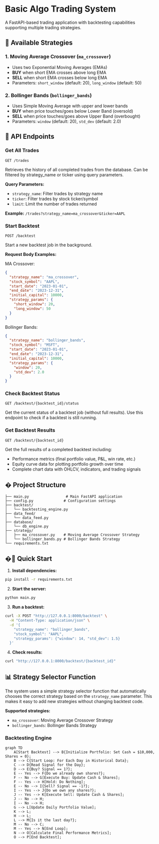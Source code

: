 # Basic Algo Trading System

A FastAPI-based trading application with backtesting capabilities supporting multiple trading strategies.

## 🎯 Available Strategies

### 1. Moving Average Crossover (`ma_crossover`)
- Uses two Exponential Moving Averages (EMAs)
- **BUY** when short EMA crosses above long EMA
- **SELL** when short EMA crosses below long EMA
- Parameters: `short_window` (default: 20), `long_window` (default: 50)

### 2. Bollinger Bands (`bollinger_bands`)
- Uses Simple Moving Average with upper and lower bands
- **BUY** when price touches/goes below Lower Band (oversold)
- **SELL** when price touches/goes above Upper Band (overbought)
- Parameters: `window` (default: 20), `std_dev` (default: 2.0)

## 📡 API Endpoints

### Get All Trades
```
GET /trades
```
Retrieves the history of all completed trades from the database. Can be filtered by strategy_name or ticker using query parameters.

**Query Parameters:**
- `strategy_name`: Filter trades by strategy name
- `ticker`: Filter trades by stock ticker/symbol
- `limit`: Limit the number of trades returned

**Example:** `/trades?strategy_name=ma_crossover&ticker=AAPL`

### Start Backtest
```
POST /backtest
```
Start a new backtest job in the background.

**Request Body Examples:**

MA Crossover:
```json
{
  "strategy_name": "ma_crossover",
  "stock_symbol": "AAPL",
  "start_date": "2023-01-01",
  "end_date": "2023-12-31",
  "initial_capital": 10000,
  "strategy_params": {
    "short_window": 20,
    "long_window": 50
  }
}
```

Bollinger Bands:
```json
{
  "strategy_name": "bollinger_bands",
  "stock_symbol": "MSFT",
  "start_date": "2023-01-01", 
  "end_date": "2023-12-31",
  "initial_capital": 10000,
  "strategy_params": {
    "window": 20,
    "std_dev": 2.0
  }
}
```

### Check Backtest Status
```
GET /backtest/{backtest_id}/status
```
Get the current status of a backtest job (without full results). Use this endpoint to check if a backtest is still running.

### Get Backtest Results
```
GET /backtest/{backtest_id}
```
Get the full results of a completed backtest including:
- Performance metrics (final portfolio value, P&L, win rate, etc.)
- Equity curve data for plotting portfolio growth over time
- Complete chart data with OHLCV, indicators, and trading signals

## � Project Structure

```
├── main.py                 # Main FastAPI application
├── config.py              # Configuration settings
├── backtest/
│   └── backtesting_engine.py
├── data_feed/
│   └── data_feed.py
├── database/
│   └── db_engine.py
├── strategy/
│   ├── ma_crossover.py    # Moving Average Crossover Strategy
│   └── bollinger_bands.py # Bollinger Bands Strategy
└── requirements.txt
```

## �🚀 Quick Start

1. **Install dependencies:**
```bash
pip install -r requirements.txt
```

2. **Start the server:**
```bash
python main.py
```

3. **Run a backtest:**
```bash
curl -X POST "http://127.0.0.1:8000/backtest" \
  -H "Content-Type: application/json" \
  -d '{
    "strategy_name": "bollinger_bands",
    "stock_symbol": "AAPL",
    "strategy_params": {"window": 14, "std_dev": 1.5}
  }'
```

4. **Check results:**
```bash
curl "http://127.0.0.1:8000/backtest/{backtest_id}"
```

## 📊 Strategy Selector Function

The system uses a simple strategy selector function that automatically chooses the correct strategy based on the `strategy_name` parameter. This makes it easy to add new strategies without changing backtest code.

**Supported strategies:**
- `ma_crossover`: Moving Average Crossover Strategy
- `bollinger_bands`: Bollinger Bands Strategy

### Backtesting Engine

```mermaid
graph TD
    A[Start Backtest] --> B{Initialize Portfolio: Set Cash = $10,000, Shares = 0};
    B --> C{Start Loop: For Each Day in Historical Data};
    C --> D{Read Signal for the Day};
    D --> E{Buy? Signal == 1?};
    E -- Yes --> F{Do we already own shares?};
    F -- No --> G[Execute Buy: Update Cash & Shares];
    F -- Yes --> H[Hold: Do Nothing];
    E -- No --> I{Sell? Signal == -1?};
    I -- Yes --> J{Do we own any shares?};
    J -- Yes --> K[Execute Sell: Update Cash & Shares];
    J -- No --> H;
    I -- No --> H;
    G --> L[Update Daily Portfolio Value];
    K --> L;
    H --> L;
    L --> M{Is it the last day?};
    M -- No --> C;
    M -- Yes --> N[End Loop];
    N --> O[Calculate Final Performance Metrics];
    O --> P[End Backtest];
```